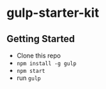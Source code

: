 # gulp-starter-kit

## Getting Started
- Clone this repo
- ```npm install -g gulp```
- ```npm start```
- run ```gulp```
